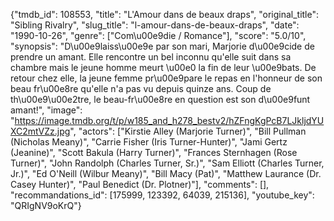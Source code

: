 {"tmdb_id": 108553, "title": "L'Amour dans de beaux draps", "original_title": "Sibling Rivalry", "slug_title": "l-amour-dans-de-beaux-draps", "date": "1990-10-26", "genre": ["Com\u00e9die / Romance"], "score": "5.0/10", "synopsis": "D\u00e9laiss\u00e9e par son mari, Marjorie d\u00e9cide de prendre un amant. Elle rencontre un bel inconnu qu'elle suit dans sa chambre mais le jeune homme meurt \u00e0 la fin de leur \u00e9bats. De retour chez elle, la jeune femme pr\u00e9pare le repas en l'honneur de son beau fr\u00e8re qu'elle n'a pas vu depuis quinze ans. Coup de th\u00e9\u00e2tre, le beau-fr\u00e8re en question est son d\u00e9funt amant!", "image": "https://image.tmdb.org/t/p/w185_and_h278_bestv2/hZFngKgPcB7LJkljdYUXC2mtVZz.jpg", "actors": ["Kirstie Alley (Marjorie Turner)", "Bill Pullman (Nicholas Meany)", "Carrie Fisher (Iris Turner-Hunter)", "Jami Gertz (Jeanine)", "Scott Bakula (Harry Turner)", "Frances Sternhagen (Rose Turner)", "John Randolph (Charles Turner, Sr.)", "Sam Elliott (Charles Turner, Jr.)", "Ed O'Neill (Wilbur Meany)", "Bill Macy (Pat)", "Matthew Laurance (Dr. Casey Hunter)", "Paul Benedict (Dr. Plotner)"], "comments": [], "recommandations_id": [175999, 123392, 64039, 215136], "youtube_key": "QRIgNV9oKrQ"}